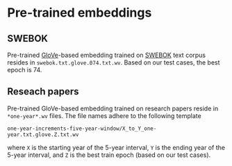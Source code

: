 # Pre-trained embeddings
## SWEBOK
Pre-trained [GloVe](https://nlp.stanford.edu/projects/glove/)-based embedding trained on [SWEBOK](https://www.computer.org/education/bodies-of-knowledge/software-engineering/v3) text corpus resides in `swebok.txt.glove.074.txt.wv`. Based on our test cases, the best epoch is 74.

## Reseach papers
Pre-trained GloVe-based embedding trained on research papers reside in `*one-year*.wv` files. The file names adhere to the following template
```
one-year-increments-five-year-window/X_to_Y_one-year.txt.glove.Z.txt.wv
```
where `X` is the starting year of the 5-year interval, `Y` is the ending year of the 5-year interval, and `Z` is the best train epoch (based on our test cases).
